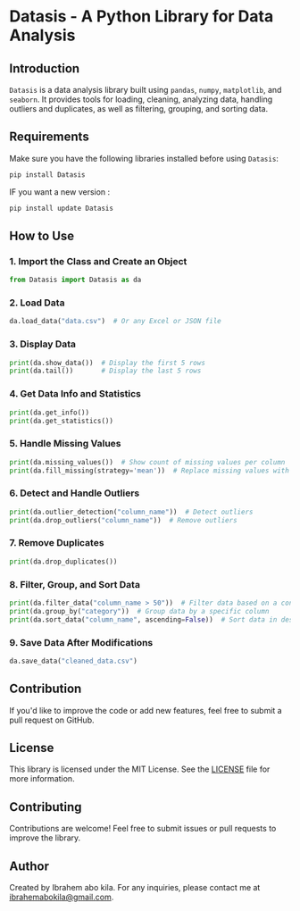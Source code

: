 # Datasis - A Python Library for Data Analysis

## Introduction
`Datasis` is a data analysis library built using `pandas`, `numpy`, `matplotlib`, and `seaborn`. It provides tools for loading, cleaning, analyzing data, handling outliers and duplicates, as well as filtering, grouping, and sorting data.

## Requirements
Make sure you have the following libraries installed before using `Datasis`:
```bash
pip install Datasis
```
IF you want a new version :
```bash
pip install update Datasis

```

## How to Use
### 1. Import the Class and Create an Object
```python
from Datasis import Datasis as da

```


### 2. Load Data
```python
da.load_data("data.csv")  # Or any Excel or JSON file
```

### 3. Display Data
```python
print(da.show_data())  # Display the first 5 rows
print(da.tail())       # Display the last 5 rows
```

### 4. Get Data Info and Statistics
```python
print(da.get_info())
print(da.get_statistics())
```

### 5. Handle Missing Values
```python
print(da.missing_values())  # Show count of missing values per column
print(da.fill_missing(strategy='mean'))  # Replace missing values with the mean
```

### 6. Detect and Handle Outliers
```python
print(da.outlier_detection("column_name"))  # Detect outliers
print(da.drop_outliers("column_name"))  # Remove outliers
```

### 7. Remove Duplicates
```python
print(da.drop_duplicates())
```

### 8. Filter, Group, and Sort Data
```python
print(da.filter_data("column_name > 50"))  # Filter data based on a condition
print(da.group_by("category"))  # Group data by a specific column
print(da.sort_data("column_name", ascending=False))  # Sort data in descending order
```

### 9. Save Data After Modifications
```python
da.save_data("cleaned_data.csv")
```

## Contribution
If you'd like to improve the code or add new features, feel free to submit a pull request on GitHub.

## License
This library is licensed under the MIT License. See the [LICENSE](LICENSE) file for more information.
## Contributing
Contributions are welcome! Feel free to submit issues or pull requests to improve the library.
## Author
Created by Ibrahem abo kila. For any inquiries, please contact me at ibrahemabokila@gmail.com.
